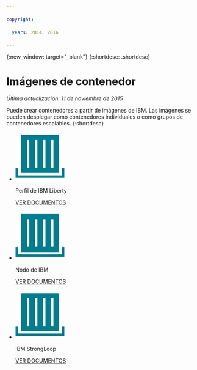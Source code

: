 ```yaml
---

copyright:

  years: 2014, 2016

---
```


{:new_window: target="_blank"}
{:shortdesc: .shortdesc}

# Imágenes de contenedor
*Última actualización: 11 de noviembre de 2015*

Puede crear contenedores a partir de imágenes de IBM. Las imágenes se pueden desplegar como contenedores individuales o como grupos de contenedores escalables.
{:shortdesc}

<ul class="runtimeIconList">
<li>
<p class="runtimeIcon"><img src="images/container-image_ibm.svg" alt="Imágenes de IBM" /></p>
<p class="runtimeTitle">Perfil de IBM Liberty</p>
<p class="runtimeLink"><a format="html" href="../images/docker_image_ibmliberty/ibmliberty_starter.html" scope="peer">VER DOCUMENTOS</a></p>
</li>
<li>
<p class="runtimeIcon"><img src="images/container-image_ibm.svg" alt="Imágenes de IBM" /></p>
<p class="runtimeTitle">Nodo de IBM</p>
<p class="runtimeLink"><a format="html" href="../images/docker_image_ibmnode/ibmnode_starter.html" scope="peer">VER DOCUMENTOS</a></p>
</li>
<li>
<p class="runtimeIcon"><img src="images/container-image_ibm.svg" alt="Imágenes de IBM" /></p>
<p class="runtimeTitle">IBM StrongLoop</p>
<p class="runtimeLink"><a format="html" href="../images/ibmnode_strong_pm/ibmnode-strong-pm_starter.html" scope="peer">VER DOCUMENTOS</a></p>
</li>
</ul>

